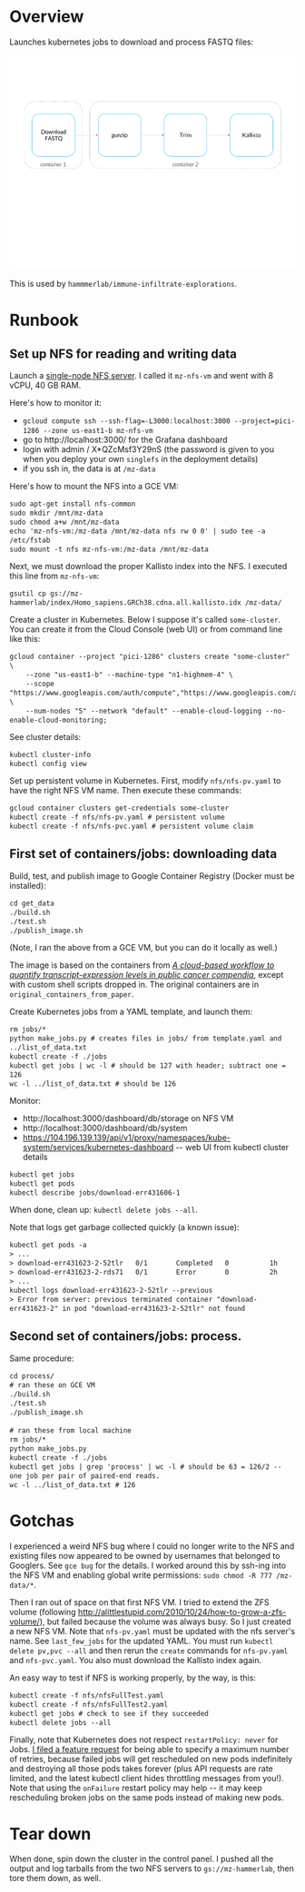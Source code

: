 # Overview

Launches kubernetes jobs to download and process FASTQ files:

![pipeline graphic from August project review](pipeline.png)

This is used by `hammmerlab/immune-infiltrate-explorations`.


# Runbook

## Set up NFS for reading and writing data

Launch a [single-node NFS server](https://cloud.google.com/launcher/solution/click-to-deploy-images/singlefs). I called it `mz-nfs-vm` and went with 8 vCPU, 40 GB RAM.

Here's how to monitor it:

* `gcloud compute ssh --ssh-flag=-L3000:localhost:3000 --project=pici-1286 --zone us-east1-b mz-nfs-vm`
* go to http://localhost:3000/ for the Grafana dashboard
* login with admin / X*QZcMsf3Y29nS (the password is given to you when you deploy your own `singlefs` in the deployment details)
* if you ssh in, the data is at `/mz-data`

Here's how to mount the NFS into a GCE VM:

```
sudo apt-get install nfs-common
sudo mkdir /mnt/mz-data
sudo chmod a+w /mnt/mz-data
echo 'mz-nfs-vm:/mz-data /mnt/mz-data nfs rw 0 0' | sudo tee -a /etc/fstab
sudo mount -t nfs mz-nfs-vm:/mz-data /mnt/mz-data
```

Next, we must download the proper Kallisto index into the NFS. I executed this line from `mz-nfs-vm`: 

```
gsutil cp gs://mz-hammerlab/index/Homo_sapiens.GRCh38.cdna.all.kallisto.idx /mz-data/
```


Create a cluster in Kubernetes. Below I suppose it's called `some-cluster`. You can create it from the Cloud Console (web UI) or from command line like this:

```
gcloud container --project "pici-1286" clusters create "some-cluster" \
    --zone "us-east1-b" --machine-type "n1-highmem-4" \
    --scope "https://www.googleapis.com/auth/compute","https://www.googleapis.com/auth/devstorage.read_write","https://www.googleapis.com/auth/taskqueue","https://www.googleapis.com/auth/logging.write","https://www.googleapis.com/auth/servicecontrol","https://www.googleapis.com/auth/service.management" \
    --num-nodes "5" --network "default" --enable-cloud-logging --no-enable-cloud-monitoring;
```

See cluster details:

```
kubectl cluster-info
kubectl config view
```

Set up persistent volume in Kubernetes. First, modify `nfs/nfs-pv.yaml` to have the right NFS VM name. Then execute these commands:

```
gcloud container clusters get-credentials some-cluster
kubectl create -f nfs/nfs-pv.yaml # persistent volume
kubectl create -f nfs/nfs-pvc.yaml # persistent volume claim
```

## First set of containers/jobs: downloading data

Build, test, and publish image to Google Container Registry (Docker must be installed):

```
cd get_data
./build.sh
./test.sh
./publish_image.sh
```

(Note, I ran the above from a GCE VM, but you can do it locally as well.)

The image is based on the containers from [*A cloud-based workflow to quantify transcript-expression levels in public cancer compendia*](http://discourse.hammerlab.org/t/a-cloud-based-workflow-to-quantify-transcript-expression-levels-in-public-cancer-compendia/559), except with custom shell scripts dropped in. The original containers are in `original_containers_from_paper`.

Create Kubernetes jobs from a YAML template, and launch them:

```
rm jobs/*
python make_jobs.py # creates files in jobs/ from template.yaml and ../list_of_data.txt
kubectl create -f ./jobs
kubectl get jobs | wc -l # should be 127 with header; subtract one = 126
wc -l ../list_of_data.txt # should be 126
```

Monitor:

* http://localhost:3000/dashboard/db/storage on NFS VM
* http://localhost:3000/dashboard/db/system
* https://104.196.139.139/api/v1/proxy/namespaces/kube-system/services/kubernetes-dashboard -- web UI from kubectl cluster details

```
kubectl get jobs
kubectl get pods
kubectl describe jobs/download-err431606-1
```

When done, clean up: `kubectl delete jobs --all`.

Note that logs get garbage collected quickly (a known issue):

```
kubectl get pods -a
> ...
> download-err431623-2-52tlr   0/1       Completed   0          1h
> download-err431623-2-rds71   0/1       Error       0          2h
> ...
kubectl logs download-err431623-2-52tlr --previous
> Error from server: previous terminated container "download-err431623-2" in pod "download-err431623-2-52tlr" not found
```


## Second set of containers/jobs: process.

Same procedure:

```
cd process/
# ran these on GCE VM
./build.sh
./test.sh
./publish_image.sh

# ran these from local machine
rm jobs/*
python make_jobs.py
kubectl create -f ./jobs
kubectl get jobs | grep 'process' | wc -l # should be 63 = 126/2 -- one job per pair of paired-end reads.
wc -l ../list_of_data.txt # 126
```


# Gotchas

I experienced a weird NFS bug where I could no longer write to the NFS and existing files now appeared to be owned by usernames that belonged to Googlers. See `gce bug` for the details. I worked around this by ssh-ing into the NFS VM and enabling global write permissions: `sudo chmod -R 777 /mz-data/*`.

Then I ran out of space on that first NFS VM. I tried to extend the ZFS volume (following http://alittlestupid.com/2010/10/24/how-to-grow-a-zfs-volume/), but failed because the volume was always busy. So I just created a new NFS VM. Note that `nfs-pv.yaml` must be updated with the nfs server's name. See `last_few_jobs` for the updated YAML. You must run `kubectl delete pv,pvc --all` and then rerun the `create` commands for `nfs-pv.yaml` and `nfs-pvc.yaml`. You also must download the Kallisto index again.

An easy way to test if NFS is working properly, by the way, is this:

```
kubectl create -f nfs/nfsFullTest.yaml
kubectl create -f nfs/nfsFullTest2.yaml
kubectl get jobs # check to see if they succeeded
kubectl delete jobs --all
```

Finally, note that Kubernetes does not respect `restartPolicy: never` for Jobs. [I filed a feature request](https://github.com/kubernetes/kubernetes/issues/30243) for being able to specify a maximum number of retries, because failed jobs will get rescheduled on new pods indefinitely and destroying all those pods takes forever (plus API requests are rate limited, and the latest kubectl client hides throttling messages from you!). Note that using the `onFailure` restart policy may help -- it may keep rescheduling broken jobs on the same pods instead of making new pods.

# Tear down

When done, spin down the cluster in the control panel. I pushed all the output and log tarballs from the two NFS servers to `gs://mz-hammerlab`, then tore them down, as well.
